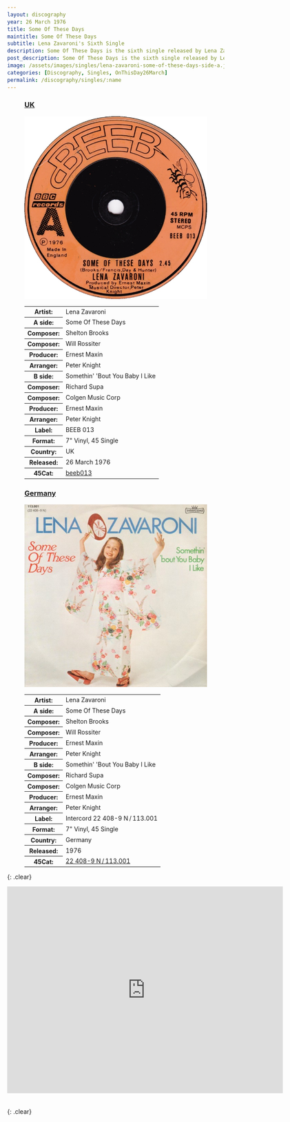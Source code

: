 ```yaml
---
layout: discography
year: 26 March 1976
title: Some Of These Days
maintitle: Some Of These Days
subtitle: Lena Zavaroni's Sixth Single
description: Some Of These Days is the sixth single released by Lena Zavaroni.
post_description: Some Of These Days is the sixth single released by Lena Zavaroni.
image: /assets/images/singles/lena-zavaroni-some-of-these-days-side-a.jpg
categories: [Discography, Singles, OnThisDay26March]
permalink: /discography/singles/:name
---
```


<figure class="fig1">
<figcaption>
<h3 id="uk"><a href="#uk">UK</a></h3>
</figcaption>
<img src="/assets/images/singles/some-of-these-days/lena-zavaroni-some-of-these-days-uk.jpg" class="full-width" alt="UK A-Side Label for the Single Some Of These Days BEEB 013" />
<figcaption>
<table>
<tr><th>Artist:</th><td>Lena Zavaroni</td></tr>
<tr class="split"><th>A side:</th><td>Some Of These Days</td></tr>
<tr><th>Composer:</th><td>Shelton Brooks</td></tr>
<tr><th>Composer:</th><td>Will Rossiter</td></tr>
<tr><th>Producer:</th><td>Ernest Maxin</td></tr>
<tr><th>Arranger:</th><td>Peter Knight</td></tr>
<tr class="split"><th>B side:</th><td>Somethin' 'Bout You Baby I Like</td></tr>
<tr><th>Composer:</th><td>Richard Supa</td></tr>
<tr><th>Composer:</th><td>Colgen Music Corp</td></tr>
<tr><th>Producer:</th><td>Ernest Maxin</td></tr>
<tr><th>Arranger:</th><td>Peter Knight</td></tr>
<tr class="split"><th>Label:</th><td>BEEB 013</td></tr>
<tr><th>Format:</th><td>7" Vinyl, 45 Single</td></tr>
<tr><th>Country:</th><td>UK</td></tr>
<tr><th>Released:</th><td>26 March 1976</td></tr>
<tr class="split"><th>45Cat:</th><td><a class="external-link" href="http://www.45cat.com/record/beeb013">beeb013</a></td></tr>
</table>
</figcaption>
</figure>

<figure class="fig2">
<figcaption>
<h3 id="argentina"><a href="#argentina">Germany</a></h3>
</figcaption>
<img src="/assets/images/singles/some-of-these-days/lena-zavaroni-some-of-these-days-germany.jpg" class="full-width" alt="Germany A-Side Label for the Single Some Of These Days Intercord - 22 408-9 N / 113.001" />
<figcaption>
<table>
<tr><th>Artist:</th><td>Lena Zavaroni</td></tr>
<tr class="split"><th>A side:</th><td>Some Of These Days</td></tr>
<tr><th>Composer:</th><td>Shelton Brooks</td></tr>
<tr><th>Composer:</th><td>Will Rossiter</td></tr>
<tr><th>Producer:</th><td>Ernest Maxin</td></tr>
<tr><th>Arranger:</th><td>Peter Knight</td></tr>
<tr class="split"><th>B side:</th><td>Somethin' 'Bout You Baby I Like</td></tr>
<tr><th>Composer:</th><td>Richard Supa</td></tr>
<tr><th>Composer:</th><td>Colgen Music Corp</td></tr>
<tr><th>Producer:</th><td>Ernest Maxin</td></tr>
<tr><th>Arranger:</th><td>Peter Knight</td></tr>
<tr class="split"><th>Label:</th><td>Intercord 22 408-9 N / 113.001</td></tr>
<tr><th>Format:</th><td>7" Vinyl, 45 Single</td></tr>
<tr><th>Country:</th><td>Germany</td></tr>
<tr><th>Released:</th><td>1976</td></tr>
<tr class="split"><th>45Cat:</th><td><a class="external-link" href="http://www.45cat.com/record/113001de">22 408-9 N / 113.001</a></td></tr>
</table>
</figcaption>
</figure>

{: .clear}

<div class="responsive-video"><iframe width="640px" height="480px" src="https://www.youtube.com/embed/?playlist=fmpxFIlJjmE,3rd81OEHrkk" frameborder="0" allow="accelerometer; autoplay; clipboard-write; encrypted-media; gyroscope; picture-in-picture" allowfullscreen></iframe></div>

<br />{: .clear}

